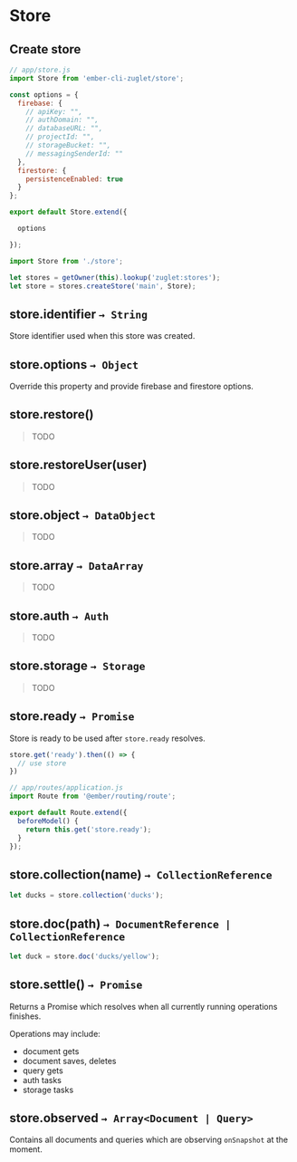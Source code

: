 # Store

## Create store

``` javascript
// app/store.js
import Store from 'ember-cli-zuglet/store';

const options = {
  firebase: {
    // apiKey: "",
    // authDomain: "",
    // databaseURL: "",
    // projectId: "",
    // storageBucket: "",
    // messagingSenderId: ""
  },
  firestore: {
    persistenceEnabled: true
  }
};

export default Store.extend({

  options

});
```

``` javascript
import Store from './store';

let stores = getOwner(this).lookup('zuglet:stores');
let store = stores.createStore('main', Store);
```


## store.identifier `→ String`

Store identifier used when this store was created.


## store.options `→ Object`

Override this property and provide firebase and firestore options.


## store.restore()

> TODO


## store.restoreUser(user)

> TODO


## store.object `→ DataObject`

> TODO


## store.array `→ DataArray`

> TODO


## store.auth `→ Auth`

> TODO


## store.storage `→ Storage`

> TODO


## store.ready `→ Promise`

Store is ready to be used after `store.ready` resolves.

``` javascript
store.get('ready').then(() => {
  // use store
})
```

``` javascript
// app/routes/application.js
import Route from '@ember/routing/route';

export default Route.extend({
  beforeModel() {
    return this.get('store.ready');
  }
});
```


## store.collection(name) `→ CollectionReference`

``` javascript
let ducks = store.collection('ducks');
```


## store.doc(path) `→ DocumentReference | CollectionReference`

``` javascript
let duck = store.doc('ducks/yellow');
```


## store.settle() `→ Promise`

Returns a Promise which resolves when all currently running operations finishes.

Operations may include:

* document gets
* document saves, deletes
* query gets
* auth tasks
* storage tasks

## store.observed `→ Array<Document | Query>`

Contains all documents and queries which are observing `onSnapshot` at the moment.
